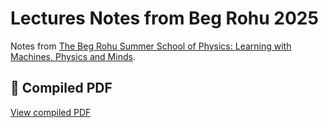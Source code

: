 # Lectures Notes from Beg Rohu 2025
Notes from [The Beg Rohu Summer School of Physics: Learning with Machines, Physics and Minds](https://www.phys.ens.fr/en/cours/beg-rohu-summer-school-physics).

## 📄 Compiled PDF
[View compiled PDF](https://clarkmiyamoto.github.io/begrohu2025/main.pdf)